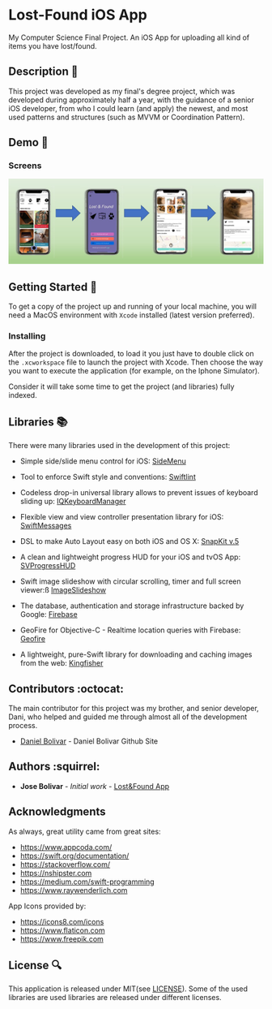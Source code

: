 # Lost-Found iOS App
My Computer Science Final Project. An iOS App for uploading all kind of items you have lost/found. 


## Description :memo:

This project was developed as my final's degree project, which was developed during approximately half a year, with the guidance of a senior iOS developer, from who I could learn (and apply) the newest, and most used patterns and structures (such as MVVM or Coordination Pattern).



## Demo :iphone:


### Screens

![](resources/screenshots.jpg)


## Getting Started :movie_camera:

To get a copy of the project up and running of your local machine, you will need a MacOS environment with  ```Xcode``` installed (latest version preferred).


### Installing

After the project is downloaded, to load it you just have to double click on the ```.xcworkspace``` file to launch the project with Xcode. Then choose the way you want to execute the application (for example, on the Iphone Simulator).

Consider it will take some time to get the project (and libraries) fully indexed.

## Libraries :books:

There were many libraries used in the development of this project:

- Simple side/slide menu control for iOS: [SideMenu](https://github.com/jonkykong/SideMenu)
- Tool to enforce Swift style and conventions: [Swiftlint](https://github.com/realm/SwiftLint)
- Codeless drop-in universal library allows to prevent issues of keyboard sliding up: [IQKeyboardManager](https://github.com/hackiftekhar/IQKeyboardManager)
- Flexible view and view controller presentation library for iOS: [SwiftMessages](https://github.com/SwiftKickMobile/SwiftMessages)
- DSL to make Auto Layout easy on both iOS and OS X: [SnapKit v.5](https://github.com/SnapKit/SnapKit)
- A clean and lightweight progress HUD for your iOS and tvOS App: [SVProgressHUD](https://github.com/SVProgressHUD/SVProgressHUD)
- Swift image slideshow with circular scrolling, timer and full screen viewer:ß [ImageSlideshow](https://github.com/zvonicek/ImageSlideshow)

- The database, authentication and storage infrastructure backed by Google: [Firebase](https://firebase.google.com)
- GeoFire for Objective-C - Realtime location queries with Firebase: [Geofire](https://github.com/firebase/geofire-objc)
- A lightweight, pure-Swift library for downloading and caching images from the web: [Kingfisher](https://github.com/onevcat/Kingfisher)


## Contributors :octocat:

The main contributor for this project was my brother, and senior developer, Dani, who helped and guided me through almost all of the development process.

* [Daniel Bolivar](https://github.com/potajedehabichuelas) - Daniel Bolivar Github Site


## Authors :squirrel:
* **Jose Bolivar** - *Initial work* - [Lost&Found App](https://github.com/Brolivar/Lost-Found-Public)

## Acknowledgments
As always, great utility came from great sites:

* https://www.appcoda.com/
* https://swift.org/documentation/
* https://stackoverflow.com/
* https://nshipster.com
* https://medium.com/swift-programming
* https://www.raywenderlich.com


App Icons provided by:

* https://icons8.com/icons
* https://www.flaticon.com
* https://www.freepik.com

## License :mag:

This application is released under MIT(see [LICENSE](https://github.com/Brolivar/Lost-Found-Public/blob/master/LICENSE)). Some of the used libraries are used libraries are released under different licenses.


